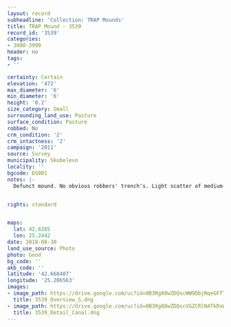 ```yaml
---
layout: record
subheadline: 'Collection: TRAP Mounds'
title: TRAP Mound - 3539
record_id: '3539'
categories:
- 3000-3999
header: no
tags:
- ''

certainty: Certain
elevation: '472'
max_diameter: '6'
min_diameter: '6'
height: '0.2'
size_category: Small
surrounding_land_use: Pasture
surface_condition: Pasture
robbed: No
crm_condition: '2'
crm_intactness: '2'
campaign: '2011'
source: Survey
municipality: Skobelevo
locality: ''
bgcode: DS001
notes: |-
  Defunct mound. No obvious robbers' trench's. Light scatter of medium-sized stones. Severely damaged by agricultural activity.


rights: standard


maps:
  lat: 42.6285
  lon: 25.2442
date: 2018-08-30
land_use_source: Photo
photo: Good
bg_code: ''
akb_code: ''
latitude: '42.668407'
longitude: '25.206563'
images:
- image_path: https://drive.google.com/uc?id=0B3Rg88wZDQscWW9ObjNqeGFfTWM
  title: 3539_Overview_S.dng
- image_path: https://drive.google.com/uc?id=0B3Rg88wZDQscVGZCRlN4TkRxWkk
  title: 3539_Detail_Canal.dng
---
```


